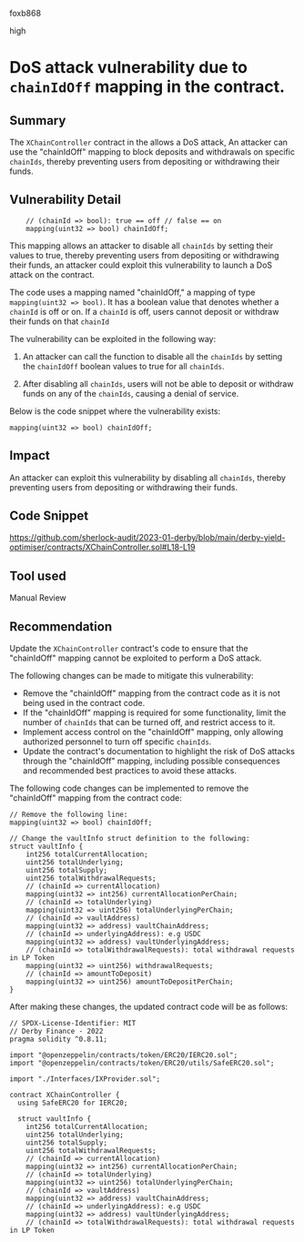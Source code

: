 foxb868

high

# DoS attack vulnerability due to `chainIdOff` mapping in the contract.

## Summary
The `XChainController` contract in the allows a DoS attack, An attacker can use the "chainIdOff" mapping to block deposits and withdrawals on specific `chainIds`, thereby preventing users from depositing or withdrawing their funds.

## Vulnerability Detail
```solidity
    // (chainId => bool): true == off // false == on
    mapping(uint32 => bool) chainIdOff;
```
This mapping allows an attacker to disable all `chainIds` by setting their values to true, thereby preventing users from depositing or withdrawing their funds, an attacker could exploit this vulnerability to launch a DoS attack on the contract.

The code uses a mapping named "chainIdOff," a mapping of type `mapping(uint32 => bool)`. It has a boolean value that denotes whether a `chainId` is off or on. If a `chainId` is off, users cannot deposit or withdraw their funds on that `chainId`

The vulnerability can be exploited in the following way:

1. An attacker can call the function to disable all the `chainIds` by setting the `chainIdOff` boolean values to true for all `chainIds`.

2. After disabling all `chainIds`, users will not be able to deposit or withdraw funds on any of the `chainIds`, causing a denial of service.

Below is the code snippet where the vulnerability exists:
```solidity
mapping(uint32 => bool) chainIdOff;
```
## Impact
An attacker can exploit this vulnerability by disabling all `chainIds`, thereby preventing users from depositing or withdrawing their funds.

## Code Snippet
https://github.com/sherlock-audit/2023-01-derby/blob/main/derby-yield-optimiser/contracts/XChainController.sol#L18-L19

## Tool used

Manual Review

## Recommendation
Update the `XChainController` contract's code to ensure that the "chainIdOff" mapping cannot be exploited to perform a DoS attack.

The following changes can be made to mitigate this vulnerability:

* Remove the "chainIdOff" mapping from the contract code as it is not being used in the contract code.
* If the "chainIdOff" mapping is required for some functionality, limit the number of `chainIds` that can be turned off, and restrict access to it.
* Implement access control on the "chainIdOff" mapping, only allowing authorized personnel to turn off specific `chainIds`.
* Update the contract's documentation to highlight the risk of DoS attacks through the "chainIdOff" mapping, including possible consequences and recommended best practices to avoid these attacks.

The following code changes can be implemented to remove the "chainIdOff" mapping from the contract code:

```solidity
// Remove the following line:
mapping(uint32 => bool) chainIdOff;

// Change the vaultInfo struct definition to the following:
struct vaultInfo {
    int256 totalCurrentAllocation;
    uint256 totalUnderlying;
    uint256 totalSupply;
    uint256 totalWithdrawalRequests;
    // (chainId => currentAllocation)
    mapping(uint32 => int256) currentAllocationPerChain;
    // (chainId => totalUnderlying)
    mapping(uint32 => uint256) totalUnderlyingPerChain;
    // (chainId => vaultAddress)
    mapping(uint32 => address) vaultChainAddress;
    // (chainId => underlyingAddress): e.g USDC
    mapping(uint32 => address) vaultUnderlyingAddress;
    // (chainId => totalWithdrawalRequests): total withdrawal requests in LP Token
    mapping(uint32 => uint256) withdrawalRequests;
    // (chainId => amountToDeposit)
    mapping(uint32 => uint256) amountToDepositPerChain;
}
```

After making these changes, the updated contract code will be as follows:

```solidity
// SPDX-License-Identifier: MIT
// Derby Finance - 2022
pragma solidity ^0.8.11;

import "@openzeppelin/contracts/token/ERC20/IERC20.sol";
import "@openzeppelin/contracts/token/ERC20/utils/SafeERC20.sol";

import "./Interfaces/IXProvider.sol";

contract XChainController {
  using SafeERC20 for IERC20;

  struct vaultInfo {
    int256 totalCurrentAllocation;
    uint256 totalUnderlying;
    uint256 totalSupply;
    uint256 totalWithdrawalRequests;
    // (chainId => currentAllocation)
    mapping(uint32 => int256) currentAllocationPerChain;
    // (chainId => totalUnderlying)
    mapping(uint32 => uint256) totalUnderlyingPerChain;
    // (chainId => vaultAddress)
    mapping(uint32 => address) vaultChainAddress;
    // (chainId => underlyingAddress): e.g USDC
    mapping(uint32 => address) vaultUnderlyingAddress;
    // (chainId => totalWithdrawalRequests): total withdrawal requests in LP Token
```